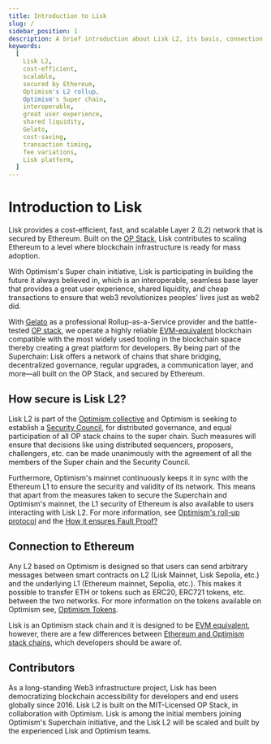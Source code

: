 ```yaml
---
title: Introduction to Lisk
slug: /
sidebar_position: 1
description: A brief introduction about Lisk L2, its basis, connection to Ethereum and its main contributors
keywords:
  [
    Lisk L2,
    cost-efficient,
    scalable,
    secured by Ethereum,
    Optimism's L2 rollup,
    Optimism's Super chain,
    interoperable,
    great user experience,
    shared liquidity,
    Gelato,
    cost-saving,
    transaction timing,
    fee variations,
    Lisk platform,
  ]
---
```


# Introduction to Lisk

Lisk provides a cost-efficient, fast, and scalable Layer 2 (L2) network that is secured by Ethereum.
Built on the [OP Stack](https://docs.optimism.io/), Lisk contributes to scaling Ethereum to a level where blockchain infrastructure is ready for mass adoption.

With Optimism's Super chain initiative, Lisk is participating in building the future it always believed in, which is an interoperable, seamless base layer that provides a great user experience, shared liquidity, and cheap transactions to ensure that web3 revolutionizes peoples' lives just as web2 did.

With [Gelato](https://www.gelato.network/) as a professional Rollup-as-a-Service provider and the battle-tested [OP stack](https://docs.optimism.io/stack/getting-started), we operate a highly reliable [EVM-equivalent](https://medium.com/ethereum-optimism/introducing-evm-equivalence-5c2021deb306) blockchain compatible with the most widely used tooling in the blockchain space thereby creating a great platform for developers.
By being part of the Superchain: Lisk offers a network of chains that share bridging, decentralized governance, regular upgrades, a communication layer, and more—all built on the OP Stack, and secured by Ethereum.

## How secure is Lisk L2?

Lisk L2 is part of the [Optimism collective](https://community.optimism.io/docs/governance/) and Optimism is seeking to establish a [Security Council](https://optimism.help/Token+House+Governance/Security+Council/Intro+to+Optimism's+Security+Council), for distributed governance, and equal participation of all OP stack chains to the super chain.
Such measures will ensure that decisions like using distributed sequencers, proposers, challengers, etc. can be made unanimously with the agreement of all the members of the Super chain and the Security Council.

Furthermore, Optimism's mainnet continuously keeps it in sync with the Ethereum L1 to ensure the security and validity of its network.
This means that apart from the measures taken to secure the Superchain and Optimism's mainnet, the L1 security of Ethereum is also available to users interacting with Lisk L2.
For more information, see [Optimism's roll-up protocol](https://docs.optimism.io/stack/protocol/overview) and the [How it ensures Fault Proof?](https://docs.optimism.io/stack/protocol/overview#fault-proofs)

## Connection to Ethereum

Any L2 based on Optimism is designed so that users can send arbitrary messages between smart contracts on L2 (Lisk Mainnet, Lisk Sepolia, etc.) and the underlying L1 (Ethereum mainnet, Sepolia, etc.). This makes it possible to transfer ETH or tokens such as ERC20, ERC721 tokens, etc. between the two networks.
For more information on the tokens available on Optimism see, [Optimism Tokens](https://cryptorank.io/blockchains/optimism).

Lisk is an Optimism stack chain and it is designed to be [EVM equivalent](https://web.archive.org/web/20231127160757/https://medium.com/ethereum-optimism/introducing-evm-equivalence-5c2021deb306), however, there are a few differences between [Ethereum and Optimism stack chains](https://docs.optimism.io/stack/differences), which developers should be aware of.

## Contributors
As a long-standing Web3 infrastructure project, Lisk has been democratizing blockchain accessibility for developers and end users globally since 2016.
Lisk L2 is built on the MIT-Licensed OP Stack, in collaboration with Optimism.
Lisk is among the initial members joining Optimism's Superchain initiative, and the Lisk L2 will be scaled and built by the experienced Lisk and Optimism teams.